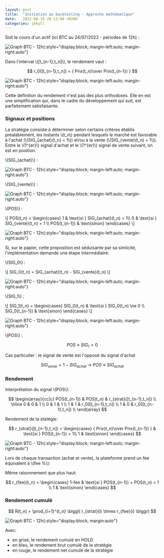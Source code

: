 ```yaml
---
layout: post
title:  "Initiation au backtesting - Approche mathématique"
date:   2022-08-10 20:12:04 +0200
categories: jekyll
---
```


<script src="https://polyfill.io/v3/polyfill.min.js?features=es6"></script>
  <script id="MathJax-script" async
          src="https://cdn.jsdelivr.net/npm/mathjax@3/es5/tex-mml-chtml.js">
  </script>
  
Soit le cours d'un actif (ici BTC au 24/07/2022 - périodes de 12h) : 
 
 ![Graph BTC - 12h]({{site.url}}/assets/bokeh_plot.png){:style="display:block; margin-left:auto; margin-right:auto"}
 
Dans l'interval \\([t_{n-1},t_n]\\), le rendement vaut :
 
 $$ r_0([t_{n-1},t_n]) = { Prix(t_n)\over Prix(t_{n-1}) } $$
 
![Graph BTC - 12h]({{site.url}}/assets/bokeh_plot-1.png){:style="display:block; margin-left:auto; margin-right:auto"}
 
 Cette définition du rendement n'est pas des plus orthodoxes. Elle en est une simplification qui, dans le cadre du développement qui suit, est parfaitement satisfaisante.
 
 <h3> Signaux et positions </h3>
 
 La stratégie consiste à déterminer selon certains critères établis préalablement, les instants \\(t_n\\) pendant lesquels le marché est favorable à l'achat (\\(SIG_{achat}(t_n) = 1\\)) et/ou à la vente (\\(SIG_{vente}(t_n) = 1\\)). Entre le \\(1^{er}\\) signal d'achat et le \\(1^{er}\\) signal de vente suivant, on est en position.

\\(SIG_{achat}\\) :

![Graph BTC - 12h]({{site.url}}/assets/bokeh_plot-2.png){:style="display:block; margin-left:auto; margin-right:auto"}

\\(SIG_{vente}\\) :

![Graph BTC - 12h]({{site.url}}/assets/bokeh_plot-3.png){:style="display:block; margin-left:auto; margin-right:auto"}

\\(POS\\) :

\\[ POS(t_n) = \begin{cases} 1 & \text{si } SIG_{achat}(t_n) = 1\\\\ 0 & \text{si } SIG_{vente}(t_n) = 1 \\\\ POS(t_{n-1}) & \text{sinon} \end{cases} \\]

![Graph BTC - 12h]({{site.url}}/assets/bokeh_plot-6.png){:style="display:block; margin-left:auto; margin-right:auto"}

Si, sur le papier, cette proposition est séduisante par sa simlicité, l'implémentation demande une étape intermédiaire:

\\(SIG_0\\) :

\\[ SIG_0(t_n) = SIG_{achat}(t_n) - SIG_{vente}(t_n) \\]

![Graph BTC - 12h]({{site.url}}/assets/bokeh_plot-4.png){:style="display:block; margin-left:auto; margin-right:auto"}

\\(SIG_1\\) :

\\[ SIG_1(t_n) = \begin{cases} SIG_0(t_n) & \text{si } SIG_0(t_n) \ne 0 \\\\ SIG_0(t_{n-1}) & \text{sinon} \end{cases} \\]

![Graph BTC - 12h]({{site.url}}/assets/bokeh_plot-5.png){:style="display:block; margin-left:auto; margin-right:auto"}

\\(POS\\) :

$$ POS \equiv SIG_1 > 0 $$

Cas particulier : le signal de vente est l'opposé du signal d'achat

$$ SIG_{vente} = 1 - SIG_{achat} \ \rightarrow\  POS \equiv SIG_{achat} $$

<h3> Rendement </h3>

Interprétation du signal \\(POS\\):

$$
\begin{array}{cc|c}
POS(t_{n-1}) & POS(t_n) & r_{strat}([t_{n-1},t_n]) \\ 
\hline
0 & 0 & 1 \\
0 & 1 & 1 \\
1 & 1 & r_0([t_{n-1},t_n]) \\
1 & 0 & r_0([t_{n-1},t_n]) \\
\end{array}
$$

Rendement de la statégie:

$$ r_{strat}([t_{n-1},t_n]) = \begin{cases} { Prix(t_n)\over Prix(t_{n-1}) } & \text{si } POS(t_{n-1}) = 1\\ 1 & \text{sinon} \end{cases}  $$

![Graph BTC - 12h]({{site.url}}/assets/bokeh_plot-7.png){:style="display:block; margin-left:auto; margin-right:auto"}

Lors de chaque transaction (achat et vente), la plateforme prend un fee équivalent à \\(fee \%\\):

Même raisonnement que plus haut:

$$ r_{fee}(t_n) = \begin{cases} 1-fee & \text{si } POS(t_{n-1}) + POS(t_n) = 1 \\ 1 & \text{sinon} \end{cases} $$

<h3> Rendement cumulé </h3>

$$ R(t_n) = \prod_{i=1}^{t_n} \biggl( r_{strat}(i) \times r_{fee}(i) \biggr) $$


![Graph BTC - 12h]({{site.url}}/assets/bokeh_plot-8.png){:style="display:block; margin:auto"}


Avec:
  * en grisé, le rendement cumulé en HOLD
  * en bleu, le rendement brut cumulé de la stratégie
  * en rouge, le rendement net cumulé de la stratégie 

